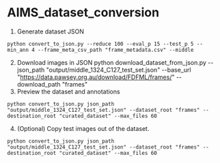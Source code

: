 # AIMS_dataset_conversion
 
1. Generate dataset JSON
```
python convert_to_json.py --reduce 100 --eval_p 15 --test_p 5 --min_ann 4 --frame_meta_csv_path "frame_metadata.csv" --middle
```
2. Download images in JSON
python download_dataset_from_json.py --json_path "output/middle_1324_C127_test_set.json" --base_url "https://data.pawsey.org.au/download/FDFML/frames/" --download_path "frames"
3. Preview the dataset and annotations
```
python convert_to_json.py json_path "output/middle_1324_C127_test_set.json" --dataset_root "frames" --destination_root "curated_dataset" --max_files 60

```
4. (Optional) Copy test images out of the dataset.
```
python convert_to_json.py json_path "output/middle_1324_C127_test_set.json" --dataset_root "frames" --destination_root "curated_dataset" --max_files 60

```
